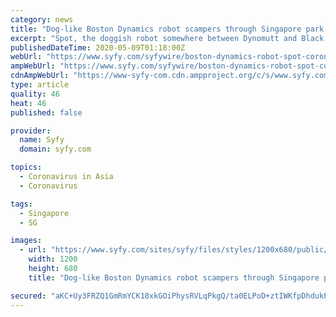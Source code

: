 ```yaml
---
category: news
title: "Dog-like Boston Dynamics robot scampers through Singapore park reminding people to social distance"
excerpt: "Spot, the doggish robot somewhere between Dynomutt and Black Mirror's \"Metalhead,\" is one of the latest incredible creations from Boston Dynamics. It excels at hanging out in places that are hard for humans to survive — like hospitals treating COVID-19,"
publishedDateTime: 2020-05-09T01:18:00Z
webUrl: "https://www.syfy.com/syfywire/boston-dynamics-robot-spot-coronavirus-singapore"
ampWebUrl: "https://www.syfy.com/syfywire/boston-dynamics-robot-spot-coronavirus-singapore?amp"
cdnAmpWebUrl: "https://www-syfy-com.cdn.ampproject.org/c/s/www.syfy.com/syfywire/boston-dynamics-robot-spot-coronavirus-singapore?amp"
type: article
quality: 46
heat: 46
published: false

provider:
  name: Syfy
  domain: syfy.com

topics:
  - Coronavirus in Asia
  - Coronavirus

tags:
  - Singapore
  - SG

images:
  - url: "https://www.syfy.com/sites/syfy/files/styles/1200x680/public/2020/05/boston-dynamics-spot.jpg"
    width: 1200
    height: 680
    title: "Dog-like Boston Dynamics robot scampers through Singapore park reminding people to social distance"

secured: "aKC+Uy3FRZQ1GmRmYCK18xkGOiPhysRVLqPkgQ/ta0ELPoD+ztIWKfpDhdukPHpu6n29g8IdqtPegq0l2Uthm13cu9MyugZUGA3BE95+C9fk1H7t65m7S8UUAuyY7jxRtY6N7twSAKWKW+D6JDpmf3yR/NwcK515081tN/axKvbDAHIgM81vb6nMlYtIaB2wTM3wsKhE1uafmu2Rt4i/guPAckIb2sVWhUPZipGIx3ssU4hMMhgLdN3mMMVd9AA/AIy32FTLFqqekhn35BDBSA1BjRKpkYfeNHkmKvc2BUiiuq8/IWZ5t79rfMbE81ihzfYmlCvFWg/d0Vc1TudjgqFgavogy8yeuKADE2V7NcClkC8CyEUDcMA6XELLLKfFQACpD/7FDtD+oUsIg6vLc490ptbUOTuSvjhqvs/ZQLSndnKPeuMHcMEga/UBgBrZmlCRvrtnkZAEsRqT6VaD5o9764vMJduBXLwAoA9UeHs=;uBJ3Tjsr+Ey8978jWHo0Lw=="
---
```


